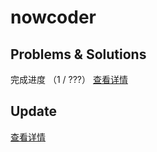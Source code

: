 # nowcoder



## Problems & Solutions
完成进度 （1 / ???）
[查看详情](./Problems.md)  


## Update
[查看详情](./Update.md)  